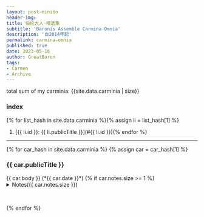 ```yaml
---
layout: post-minibo
header-img: 
title: 伯伦大人·精选集
subtitle: 'Baronis Assemble Carmina Omnia'
description: '自2014年起'
permalink: carmina-omnia
published: true
date: 2023-05-16
author: GreatBaron
tags:
- Carmen
- Archive
---
```


total sum of my carminia: {{site.data.carminia | size}}


### index

{% for list_hash in site.data.carminia %}{% assign li = list_hash[1] %}
1. [{{ li.id }}: {{ li.publicTitle }}](#{{ li.id }}){% endfor %}

---

{% for car_hash in site.data.carminia %}
{% assign car = car_hash[1] %}
<h3 id="{{ car.id }}">{{ car.publicTitle }}</h3>
{{ car.body }}  
(*{{ car.date }}*)
{% if car.notes.size >= 1 %}
<details>
<summary>Notes({{ car.notes.size }})</summary>
<ol>
{% for nt in car.notes  %}
<li>{{ nt }}</li>
{% endfor %}
</ol>
{{% endif %}}
</details>
<!--
{{ car.log }}
-->
<p>&emsp;</p>
{% endfor %}

